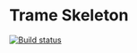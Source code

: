 Trame Skeleton
==============

[![Build status](https://ci.appveyor.com/api/projects/status/0c14w1wdedl23867/branch/master?svg=true)](https://ci.appveyor.com/project/1blankz7/trame-skeleton/branch/master)
